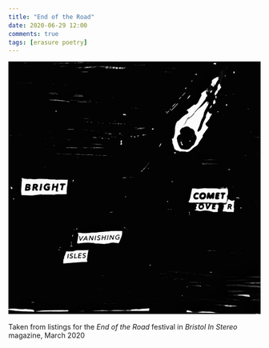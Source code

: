 ```yaml
---
title: "End of the Road"
date: 2020-06-29 12:00
comments: true
tags: [erasure poetry]
---
```


<img src="/assets/images/articles/comet.jpeg" class="responsive"><br>

Taken from listings for the *End of the Road* festival in *Bristol In Stereo* magazine, March 2020
